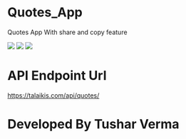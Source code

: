 # Quotes_App
Quotes App With share and copy feature

![](https://firebasestorage.googleapis.com/v0/b/database-5a4bd.appspot.com/o/Screenshot_2018-07-05-22-30-32-072_com.androidgits.quotes.png?alt=media&token=0d7a8bf3-4241-4dea-b6c2-0cbeec4810bc)
![](https://firebasestorage.googleapis.com/v0/b/database-5a4bd.appspot.com/o/Screenshot_2018-07-05-22-31-12-405_com.androidgits.quotes.png?alt=media&token=028fb0bd-93c9-4035-908b-5a548eaa9e1e)
![](https://firebasestorage.googleapis.com/v0/b/database-5a4bd.appspot.com/o/Screenshot_2018-07-05-22-31-18-652_android.png?alt=media&token=c8ccbdfd-6aa3-41a1-8f85-dba9c8b24934)

# API Endpoint Url
https://talaikis.com/api/quotes/

# Developed By Tushar Verma

